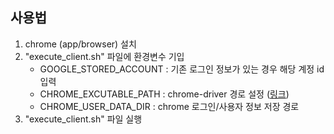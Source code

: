 
## 사용법

1. chrome (app/browser) 설치
1. "execute_client.sh" 파일에 환경변수 기입
    - GOOGLE_STORED_ACCOUNT : 기존 로그인 정보가 있는 경우 해당 계정 id 입력
    - CHROME_EXCUTABLE_PATH : chrome-driver 경로 설정 ([링크](https://chromedriver.chromium.org/downloads))
    - CHROME_USER_DATA_DIR : chrome 로그인/사용자 정보 저장 경로
1. "execute_client.sh" 파일 실행

